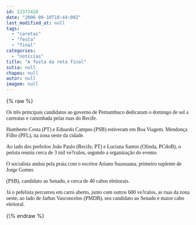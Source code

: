 ```yaml
---
id: 12372428
date: "2006-09-10T18:44:00Z"
last_modified_at: null
tags:
  - "caretas"
  - "festa"
  - "final"
categories:
  - "noticias"
title: "A festa da reta final"
sutia: null
chapeu: null
autor: null
imagem: null
---
```

{\% raw %}
<p><P><FONT face=Verdana>Os três principais candidatos ao governo de Pernambuco dedicaram o domingo de sol a carreatas e caminhada pelas ruas do Recife.</FONT></P></p>
<p><P><FONT face=Verdana>Humberto Costa (PT) e Eduardo Campos (PSB) estiveram em Boa Viagem. Mendonça Filho (PFL), na zona oeste da cidade.</FONT></P></p>
<p><P><FONT face=Verdana>Ao lado dos prefeitos João Paulo (Recife, PT) e Luciana Santos (Olinda, PCdoB), o petista reuniu cerca de 3 mil ve?culos, segundo a organização do evento. </FONT></P></p>
<p><P><FONT face=Verdana>O socialista andou pela praia com o escritor Ariano Suassuana, primeiro&nbsp;suplente de Jorge Gomes</p>
<p> (PSB), candidato ao Senado,&nbsp;e cerca de 40 cabos eleitorais.</FONT></P></p>
<p><P><FONT face=Verdana>Já o pefelista percorreu em carro aberto, junto com outros 600 ve?culos, as ruas da zona oeste, ao lado de Jarbas Vasconcelos (PMDB), seu candidato ao Senado e&nbsp;maior cabo eleitoral.</FONT></P> </p>
{\% endraw %}